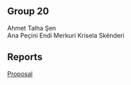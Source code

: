 ## Group 20
Ahmet Talha Şen  
Ana Peçini 
Endi Merkuri 
Krisela Skënderi 

## Reports
[Proposal](proposal.pdf)

